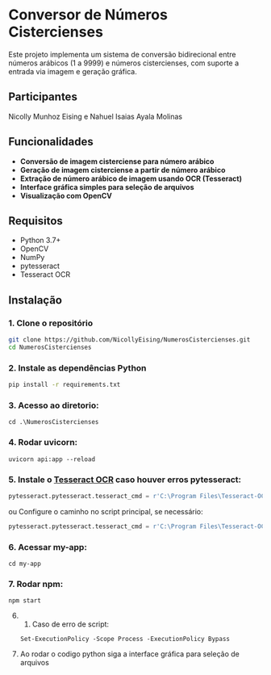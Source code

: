 
# Conversor de Números Cistercienses

Este projeto implementa um sistema de conversão bidirecional entre números arábicos (1 a 9999) e números cistercienses, com suporte a entrada via imagem e geração gráfica.

## Participantes
Nicolly Munhoz Eising e Nahuel Isaias Ayala Molinas

## Funcionalidades

- **Conversão de imagem cisterciense para número arábico**  
- **Geração de imagem cisterciense a partir de número arábico**  
- **Extração de número arábico de imagem usando OCR (Tesseract)**  
- **Interface gráfica simples para seleção de arquivos**  
- **Visualização com OpenCV**  

## Requisitos

- Python 3.7+  
- OpenCV 
- NumPy  
- pytesseract  
- Tesseract OCR

## Instalação

### 1. Clone o repositório
```bash
git clone https://github.com/NicollyEising/NumerosCistercienses.git
cd NumerosCistercienses
```

### 2. Instale as dependências Python
```bash
pip install -r requirements.txt
```

###  3. Acesso ao diretorio: 
   ```
   cd .\NumerosCistercienses
   ```

### 4. Rodar uvicorn: 
   ```
   uvicorn api:app --reload
   ```


### 5. Instale o [Tesseract OCR](https://github.com/tesseract-ocr/tesseract) caso houver erros pytesseract:  
   ```python
   pytesseract.pytesseract.tesseract_cmd = r'C:\Program Files\Tesseract-OCR\tesseract.exe'
   ```
   ou Configure o caminho no script principal, se necessário:
   ```python
   pytesseract.pytesseract.tesseract_cmd = r'C:\Program Files\Tesseract-OCR\tesseract.exe'
   ```

### 6. Acessar my-app:
   ```
   cd my-app
   ```


### 7. Rodar npm:
   ```
   npm start
   ```

6. 1. Caso de erro de script:
   ```
   Set-ExecutionPolicy -Scope Process -ExecutionPolicy Bypass
   ```
7. Ao rodar o codigo python siga a interface gráfica para seleção de arquivos
